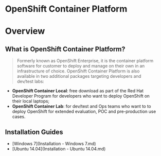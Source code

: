 ﻿OpenShift Container Platform
============================

# Overview

## What is OpenShift Container Platform?

> Formerly known as OpenShift Enterprise, it is the container platform software for customer to deploy and manage on their own in an infrastructure of choice. OpenShift Container Platform is also available in two additional packages targeting developers and dev/test labs:
- **OpenShift Container Local**: free download as part of the Red Hat Developer Program for developers who want to deploy OpenShift on their local laptops;
- **OpenShift Container Lab**: for dev/test and Ops teams who want to to deploy OpenShift for extended evaluation, POC and pre-production use cases.

## Installation Guides

- [Windows 7](Installation - Windows 7.md)
- [Ubuntu 14.04](Installation - Ubuntu 14.04.md)
